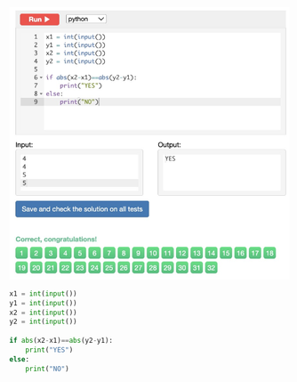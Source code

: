![Solution](https://github.com/KaiFig/unit-1/blob/main/Snakify/Lesson%203/Bishop_moves.jpg)

```.py
x1 = int(input())
y1 = int(input())
x2 = int(input())
y2 = int(input())

if abs(x2-x1)==abs(y2-y1):
    print("YES")
else:
    print("NO")
